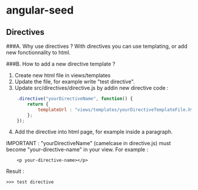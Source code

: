 # angular-seed

Directives
---

###A. Why use directives ?
With directives you can use templating, or add new fonctionnality to html.

###B. How to add a new directive template ?

1) Create new html file in views/templates
2) Update the file, for example write "test directive".
3) Update src/directives/directive.js by addin new directive code : 

```js
    .directive("yourDirectiveName", function() {
        return {
            templateUrl : "views/templates/yourDirectiveTemplateFile.html"
        };
    });
```
4) Add the directive into html page, for example inside a paragraph.

IMPORTANT : "yourDirectiveName" (camelcase in directive.js) must become "your-directive-name" in your view. For example :

```
    <p your-directive-name></p>
```

Result : 

```
>>> test directive
```